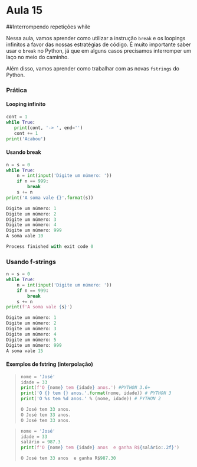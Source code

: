 # Aula 15

##Interrompendo repetições while

Nessa aula, vamos aprender como utilizar a instrução `break` e os loopings infinitos a favor das nossas estratégias de código. É muito importante saber usar o `break` no Python, já que em alguns casos precisamos interromper um laço no meio do caminho.

Além disso, vamos aprender como trabalhar com as novas `fstrings` do Python.

### Prática

#### Looping infinito
 ```py
cont = 1
 while True:
    print(cont, '-> ', end='')
    cont += 1
print('Acabou')
 ```

#### Usando break

```py
n = s = 0
while True:
    n = int(input('Digite um número: '))
    if n == 999:
        break
    s += n
print('A soma vale {}'.format(s))
```

```py
Digite um número: 1
Digite um número: 2
Digite um número: 3
Digite um número: 4
Digite um número: 999
A soma vale 10

Process finished with exit code 0
```

### Usando f-strings

```py
n = s = 0
while True:
    n = int(input('Digite um número: '))
    if n == 999:
        break
    s += n
print(f'A soma vale {s}')
```

```py
Digite um número: 1
Digite um número: 2
Digite um número: 3
Digite um número: 4
Digite um número: 5
Digite um número: 999
A soma vale 15
```

#### Exemplos de fstring (interpolação)

>```py
>nome = 'José'
>idade = 33
>print(f'O {nome} tem {idade} anos.') #PYTHON 3.6+
>print('O {} tem {} anos.'.format(nome, idade)) # PYTHON 3
>print('O %s tem %d anos.' % (nome, idade)) # PYTHON 2
>```
>```py
>O José tem 33 anos.
>O José tem 33 anos.
>O José tem 33 anos.
>```

>```py
>nome = 'José'
>idade = 33
>salário = 987.3
>print(f'O {nome} tem {idade} anos  e ganha R${salário:.2f}')
>```
>```py
>O José tem 33 anos  e ganha R$987.30
>```